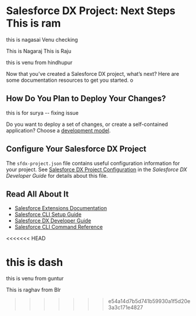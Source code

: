 # Salesforce DX Project: Next Steps This is ram

this is nagasai Venu checking

This is Nagaraj
This is Raju


this is venu from hindhupur

Now that you’ve created a Salesforce DX project, what’s next? Here are some documentation resources to get you started.
 o
## How Do You Plan to Deploy Your Changes?

this is for surya -- fixing issue

Do you want to deploy a set of changes, or create a self-contained application? Choose a [development model](https://developer.salesforce.com/tools/vscode/en/user-guide/development-models).

## Configure Your Salesforce DX Project

The `sfdx-project.json` file contains useful configuration information for your project. See [Salesforce DX Project Configuration](https://developer.salesforce.com/docs/atlas.en-us.sfdx_dev.meta/sfdx_dev/sfdx_dev_ws_config.htm) in the _Salesforce DX Developer Guide_ for details about this file.

## Read All About It

- [Salesforce Extensions Documentation](https://developer.salesforce.com/tools/vscode/)
- [Salesforce CLI Setup Guide](https://developer.salesforce.com/docs/atlas.en-us.sfdx_setup.meta/sfdx_setup/sfdx_setup_intro.htm)
- [Salesforce DX Developer Guide](https://developer.salesforce.com/docs/atlas.en-us.sfdx_dev.meta/sfdx_dev/sfdx_dev_intro.htm)
- [Salesforce CLI Command Reference](https://developer.salesforce.com/docs/atlas.en-us.sfdx_cli_reference.meta/sfdx_cli_reference/cli_reference.htm)

<<<<<<< HEAD




this is dash
=======
this is venu from guntur

This is raghav from Blr
>>>>>>> e54a14d7b5d741b59930a1f5d20e3a3c171e4827
